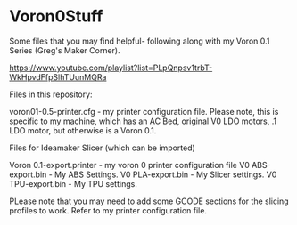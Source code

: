 # Voron0Stuff

Some files that you may find helpful- following along with my Voron 0.1 Series (Greg's Maker Corner).

https://www.youtube.com/playlist?list=PLpQnpsv1trbT-WkHpvdFfpSlhTUunMQRa

Files in this repository:

voron01-0.5-printer.cfg - my printer configuration file. Please note, this is specific to my machine, which has an AC Bed, original V0 LDO motors, .1 LDO motor, but otherwise is a Voron 0.1.

Files for Ideamaker Slicer (which can be imported)

Voron 0.1-export.printer  - my voron 0 printer configuration file
V0 ABS-export.bin - My ABS Settings.
V0 PLA-export.bin - My Slicer settings.
V0 TPU-export.bin - My TPU settings.

PLease note that you may need to add some GCODE sections for the slicing profiles to work. Refer to my printer configuration file.
